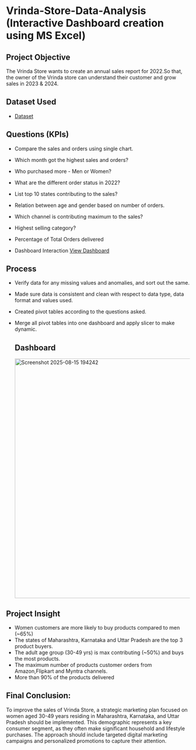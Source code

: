 # Vrinda-Store-Data-Analysis (Interactive Dashboard creation using MS Excel)
## Project Objective
The Vrinda Store wants to create an annual sales report for 2022.So that, the owner of the Vrinda store can understand their customer and grow sales in 2023 & 2024.

## Dataset Used
- <a href="[https://github.com/Shailesh-hub/Excel_Vrinda-Store-Analysis/blob/main/Vrinda%20Store%20Data%20Analysis.xlsx]">Dataset</a>

##  Questions (KPIs)
- Compare the sales and orders using single chart.
- Which month got the highest sales and orders?
- Who purchased more - Men or Women?
- What are the different order status in 2022?
- List top 10 states contributing to the sales?
- Relation between age and gender based on number of orders.
- Which channel is contributing maximum to the sales?
- Highest selling category?
- Percentage of Total Orders delivered

- Dashboard Interaction <a href="">View Dashboard</a>

## Process 
- Verify data for any missing values and anomalies, and sort out the same.
- Made sure data is consistent and clean with respect to data type, data format and values used.
- Created pivot tables according to the questions asked.
- Merge all pivot tables into one dashboard and apply slicer to make dynamic.

  ## Dashboard

  <img width="1862" height="656" alt="Screenshot 2025-08-15 194242" src="https://github.com/user-attachments/assets/0a9ea953-edd6-44c3-9782-86f3d3493c52" />

## Project Insight
- Women customers are more likely to buy products compared to men (~65%)
- The states of Maharashtra, Karnataka and Uttar Pradesh are the top 3 product buyers.
- The adult age group (30-49 yrs) is max contributing (~50%) and buys the most products.
- The maximum number of products customer orders from Amazon,Flipkart and Myntra channels.
- More than 90% of the products delivered

## Final Conclusion:
To improve the sales of Vrinda Store, a strategic marketing plan focused on women aged 30-49 years residing in Maharashtra, Karnataka, and Uttar Pradesh should be implemented. This demographic represents a key consumer segment, as they often make significant household and lifestyle purchases. The approach should include targeted digital marketing campaigns and personalized promotions to capture their attention.
